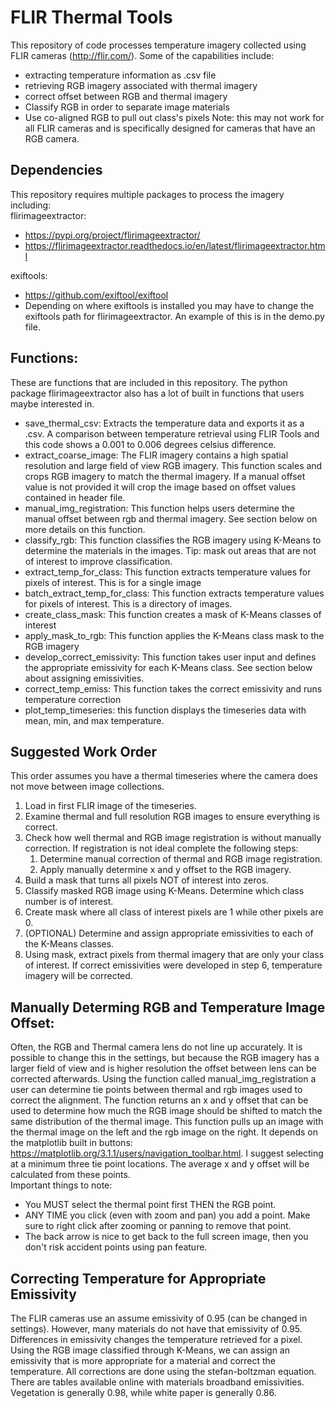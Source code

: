 # FLIR Thermal Tools
This repository of code processes temperature imagery collected using FLIR cameras (http://flir.com/). Some of the capabilities include:  
  * extracting temperature information as .csv file
  * retrieving RGB imagery associated with thermal imagery
  * correct offset between RGB and thermal imagery 
  * Classify RGB in order to separate image materials
  * Use co-aligned RGB to pull out class's pixels
Note: this may not work for all FLIR cameras and is specifically designed for cameras that have an RGB camera. 

## Dependencies
This repository requires multiple packages to process the imagery including:  
flirimageextractor:   
  * https://pypi.org/project/flirimageextractor/     
  * https://flirimageextractor.readthedocs.io/en/latest/flirimageextractor.html  

exiftools: 
  * https://github.com/exiftool/exiftool  
  * Depending on where exiftools is installed you may have to change the exiftools path for flirimageextractor. An example of this is in the demo.py file. 

## Functions:
These are functions that are included in this repository. The python package flirimageextractor also has a lot of built in functions that users maybe interested in.
  * save_thermal_csv: Extracts the temperature data and exports it as a .csv. A comparison between temperature retrieval using FLIR Tools and this code shows a 0.001 to 0.006 degrees celsius difference.
  * extract_coarse_image: The FLIR imagery contains a high spatial resolution and large field of view RGB imagery. This function scales and crops RGB imagery to match the thermal imagery. If a manual offset value is not provided it will crop the image based on offset values contained in header file. 
  * manual_img_registration: This function helps users determine the manual offset between rgb and thermal imagery. See section below on more details on this function. 
  * classify_rgb: This function classifies the RGB imagery using K-Means to determine the materials in the images. Tip: mask out areas that are not of interest to improve classification. 
  * extract_temp_for_class: This function extracts temperature values for pixels of interest. This is for a single image
  * batch_extract_temp_for_class: This function extracts temperature values for pixels of interest. This is a directory of images. 
  * create_class_mask: This function creates a mask of K-Means classes of interest
  * apply_mask_to_rgb: This function applies the K-Means class mask to the RGB imagery
  * develop_correct_emissivity: This function takes user input and defines the appropriate emissivity for each K-Means class. See section below about assigning emissivities.
  * correct_temp_emiss: This function takes the correct emissivity and runs temperature correction
  * plot_temp_timeseries: this function displays the timeseries data with mean, min, and max temperature.

## Suggested Work Order
This order assumes you have a thermal timeseries where the camera does not move between image collections.
1. Load in first FLIR image of the timeseries. 
2. Examine thermal and full resolution RGB images to ensure everything is correct.
3. Check how well thermal and RGB image registration is without manually correction. If registration is not ideal complete the following steps:  
     1. Determine manual correction of thermal and RGB image registration.  
     2. Apply manually determine x and y offset to the RGB imagery.
4. Build a mask that turns all pixels NOT of interest into zeros. 
5. Classify masked RGB image using K-Means. Determine which class number is of interest.
6. Create mask where all class of interest pixels are 1 while other pixels are 0. 
7. (OPTIONAL) Determine and assign appropriate emissivities to each of the K-Means classes.
8. Using mask, extract pixels from thermal imagery that are only your class of interest. If correct emissivities were developed in step 6, temperature imagery will be corrected. 

## Manually Determing RGB and Temperature Image Offset:
Often, the RGB and Thermal camera lens do not line up accurately. It is possible to change this in the settings, but because the RGB imagery has a larger field of view and is higher resolution the offset between lens can be corrected afterwards. Using the function called manual_img_registration a user can determine tie points between thermal and rgb images used to correct the alignment. The function returns an x and y offset that can be used to determine how much the RGB image should be shifted to match the same distribution of the thermal image. This function pulls up an image with the thermal image on the left and the rgb image on the right. It depends on the matplotlib built in buttons: https://matplotlib.org/3.1.1/users/navigation_toolbar.html. I suggest selecting at a minimum three tie point locations. The average x and y offset will be calculated from these points.   
Important things to note:
  * You MUST select the thermal point first THEN the RGB point.
  * ANY TIME you click (even with zoom and pan) you add a point. Make sure to right click after zooming or panning to remove that point. 
  * The back arrow is nice to get back to the full screen image, then you don't risk accident points using pan feature.  
  
## Correcting Temperature for Appropriate Emissivity 
The FLIR cameras use an assume emissivity of 0.95 (can be changed in settings). However, many materials do not have that emissivity of 0.95. Differences in emissivity changes the temperature retrieved for a pixel. Using the RGB image classified through K-Means, we can assign an emissivity that is more appropriate for a material and correct the temperature. All corrections are done using the stefan-boltzman equation. There are tables available online with materials broadband emissivities. Vegetation is generally 0.98, while white paper is generally 0.86.  
